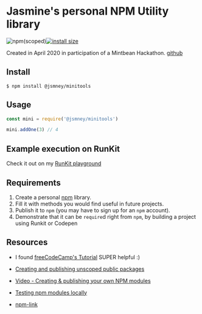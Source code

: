 # Jasmine's personal NPM Utility library

![npm(scoped)](https://img.shields.io/npm/v/@jsmney/minitools)[![install size](https://packagephobia.now.sh/badge?p=@jsmney/minitools)](https://packagephobia.now.sh/result?p=@jsmney/minitools)

Created in April 2020 in participation of a Mintbean Hackathon.
[github](https://github.com/jsmney/2020-04-17-personal-npm-package)

## Install

`$ npm install @jsmney/minitools`

## Usage

```javascript
const mini = require('@jsmney/minitools')

mini.addOne(3) // 4
```

## Example execution on RunKit

Check it out on my [RunKit playground](https://runkit.com/jsmney/5e99eff44dbf5a00133ebab7)

## Requirements

1. Create a personal [npm](https://npmjs.com) library.
1. Fill it with methods you would find useful in future projects.
1. Publish it to `npm` (you may have to sign up for an `npm` account).
1. Demonstrate that it can be `require`d right from `npm`, by building a project using Runkit or Codepen

## Resources

- I found [freeCodeCamp's Tutorial](https://www.freecodecamp.org/news/how-to-make-a-beautiful-tiny-npm-package-and-publish-it-2881d4307f78/) SUPER helpful :)

- [Creating and publishing unscoped public packages](https://docs.npmjs.com/creating-and-publishing-unscoped-public-packages)
- [Video - Creating & publishing your own NPM modules](https://www.youtube.com/watch?v=rTsz09zRuTU)
- [Testing npm modules locally](https://www.youtube.com/watch?v=YBy5qIsrOyk)
- [npm-link](https://docs.npmjs.com/cli/link.html)
